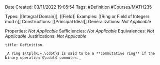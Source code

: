 <div class="topSpace"></div>

Date Created: 03/11/2022 19:05:54
Tags: #Definition #Courses/MATH235

Types: [[Integral Domain]], [[Field]]
Examples: [[Ring or Field of Integers mod n]]
Constructions: [[Principal Ideal]]
Generalizations: _Not Applicable_

Properties: _Not Applicable_
Sufficiencies: _Not Applicable_
Equivalences: _Not Applicable_
Justifications: _Not Applicable_

``` ad-Definition
title: Definition.

_A ring $\tpl{R,+,\cdot}$ is said to be a **commutative ring** if the binary operation $\cdot$ commutes._

```
